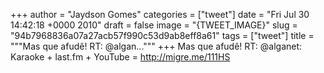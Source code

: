 
+++
author = "Jaydson Gomes"
categories = ["tweet"]
date = "Fri Jul 30 14:42:18 +0000 2010"
draft = false
image = "{TWEET_IMAGE}"
slug = "94b7968836a07a27acb57f990c53d9ab8eff8a61"
tags = ["tweet"]
title = """Mas que afudê! RT: @algan..."""
+++
Mas que afudê! RT: @alganet: Karaoke + last.fm + YouTube = http://migre.me/111HS
